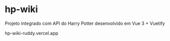 # hp-wiki
 Projeto integrado com API do Harry Potter desenvolvido em Vue 3 + Vuetify 

hp-wiki-ruddy.vercel.app

